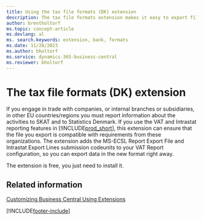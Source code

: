 ```yaml
---
title: Using the tax file formats (DK) extension
description: The tax file formats extension makes it easy to export files that are pre-formatted to meet bank requirements for electronic submissions.
author: brentholtorf
ms.topic: concept-article
ms.devlang: al
ms. search.keywords: extension, bank, formats
ms.date: 11/28/2023
ms.author: bholtorf
ms.service: dynamics-365-business-central
ms.reviewer: bholtorf
---
```


# The tax file formats (DK) extension
If you engage in trade with companies, or internal branches or subsidiaries, in other EU countries/regions you must report information about the activities to SKAT and to Statistics Denmark. If you use the VAT and Intrastat reporting features in [!INCLUDE[prod_short](includes/prod_short.md)], this extension can ensure that the file you export is compatible with requirements from these organizations. The extension adds the MS-ECSL Report Export File and Intrastat Export Lines submission codeunits to your VAT Report configuration, so you can export data in the new format right away.

The extension is free, you just need to install it.

## Related information
[Customizing Business Central Using Extensions](ui-extensions.md)


[!INCLUDE[footer-include](includes/footer-banner.md)]
